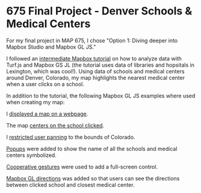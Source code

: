 # 675 Final Project - Denver Schools & Medical Centers

For my final project in MAP 675, I chose "Option 1: Diving deeper into Mapbox Studio and Mapbox GL JS."

I followed an [intermediate Mapbox tutorial](https://docs.mapbox.com/help/tutorials/analysis-with-turf/) on how to analyze data with Turf.js and Mapbox GS JL (the tutorial uses data of libraries and hopsitals in Lexington, which was cool!). Using data of schools and medical centers around Denver, Colorado, my map highlights the nearest medical center when a user clicks on a school. 

In addition to the tutorial, the following Mapbox GL JS examples where used when creating my map:

I [displayed a map on a webpage](https://docs.mapbox.com/mapbox-gl-js/example/simple-map/).

The map [centers on the school clicked](https://docs.mapbox.com/mapbox-gl-js/example/center-on-feature/).

I [restricted user panning](https://docs.mapbox.com/mapbox-gl-js/example/restrict-bounds/) to the bounds of Colorado.

[Popups](https://docs.mapbox.com/mapbox-gl-js/example/popup/) were added to show the name of all the schools and medical centers symbolized.

[Cooperative gestures](https://docs.mapbox.com/mapbox-gl-js/example/cooperative-gestures/) were used to add a full-screen control.

[Mapbox GL directions](https://docs.mapbox.com/mapbox-gl-js/example/mapbox-gl-directions/) was added so that users can see the directions between clicked school and closest medical center.


